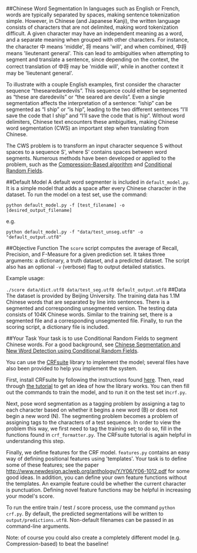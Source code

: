 ##Chinese Word Segmentation
In languages such as English or French, words are typically separated by spaces, making sentence tokenization simple. However, in Chinese (and Japanese Kanji), the written language consists of characters that are not delimited, making word tokenization difficult. A given character may have an independent meaning as a word, and a separate meaning when grouped with other characters. For instance, the character 中 means 'middle', 将 means 'will', and when combined, 中将 means 'lieutenant general'. This can lead to ambiguities when attempting to segment and translate a sentence, since depending on the context, the correct translation of 中将 may be 'middle will', while in another context it may be 'lieutenant general'. 

To illustrate with a couple English examples, first consider the character sequence “thesearedaredevils”. This sequence could either be segmented as “these are daredevils” or “the seared are devils”. Even a single segmentation affects the interpretation of a sentence: “iship” can be segmented as “I ship” or “is hip”, leading to the two different sentences “I’ll save the code that I ship” and “I’ll save the code that is hip”. Without word delimiters, Chinese text encounters these ambiguities, making Chinese word segmentation (CWS) an important step when translating from Chinese.

The CWS problem is to transform an input character sequence S without spaces to a sequence S', where S' contains spaces between word segments. Numerous methods have been developed or applied to the problem, such as the [Compression-Based algorithm](http://acl.ldc.upenn.edu/J/J00/J00-3004.pdf) and [Conditional Random Fields](http://scholarworks.umass.edu/cgi/viewcontent.cgi?article=1091&context=cs_faculty_pubs). 

##Default Model
A default word segmenter is included in `default_model.py`. It is a simple model that
adds a space after every Chinese character in the dataset. To run the model
on a test set, use the command:

```python default_model.py -f [test_filename] -o [desired_output_filename]```

e.g.

```python default_model.py -f "data/test_unseg.utf8" -o "default_output.utf8"```

##Objective Function
The ```score``` script computes the average of Recall, Precision, and F-Measure for a given prediction set. It takes three arguments: a dictionary, a truth dataset, and a predicted dataset. The script also has an optional ```-v``` (verbose) flag to output detailed statistics.

Example usage:

```./score data/dict.utf8 data/test_seg.utf8 default_output.utf8```
##Data
The dataset is provided by Beijing University. The training data has 1.1M Chinese words that are separated by line into sentences. There is a segmented and corresponding unsegmented version. The testing data consists of 104K Chinese words. Similar to the training set, there is a segmented file and a corresponding unsegmented file. Finally, to run the scoring script, a dictionary file is included.


##Your Task
Your task is to use Conditional Random Fields to segment Chinese words. For a good background, see [Chinese Segmentation and New Word Detection using Conditional Random Fields](http://scholarworks.umass.edu/cgi/viewcontent.cgi?article=1091&context=cs_faculty_pubs).

You can use the [CRFsuite](http://www.chokkan.org/software/crfsuite/) library to implement the model; several files have also been provided to help you implement the system.

First, install CRFsuite by following the instructions found [here](http://www.chokkan.org/software/crfsuite/manual.html#id489766). Then, read through [the tutorial](http://www.chokkan.org/software/crfsuite/tutorial.html) to get an idea of how the library works. You can then fill out the commands to train the model, and to run it on the test set in`crf.py`.

Next, pose word segmentation as a tagging problem by assigning a tag to each character based on whether it begins a new word (B) or does not begin a new word (N). The segmenting problem becomes a problem of assigning tags to the characters of a test sequence. In order to view the problem this way, we first need to tag the training set; to do so, fill in the functions found in `crf_formatter.py`. The CRFsuite tutorial is again helpful in understanding this step.

Finally, we define features for the CRF model. `features.py` contains an easy way of defining positional features using 'templates'. Your task is to define some of these features; see the paper
http://www.newdesign.aclweb.org/anthology/Y/Y06/Y06-1012.pdf for some good ideas. In addition, you can define your own feature functions without the templates. An example feature could be whether the current character is punctuation. Defining novel feature functions may be helpful in increasing your model's score.

To run the entire train / test / score process, use the command `python crf.py`. By default, the predicted segmentations will be written to `output/predictions.utf8`. Non-default filenames can be passed in as command-line arguments.

Note: of course you could also create a completely different model (e.g. Compression-based) to beat the baseline!
